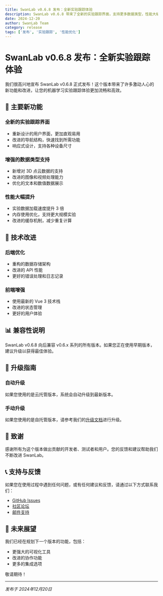 ```yaml
---
title: SwanLab v0.6.8 发布：全新实验跟踪体验
description: SwanLab v0.6.8 带来了全新的实验跟踪界面，支持更多数据类型，性能大幅提升，让您的机器学习实验更加高效。
date: 2024-12-20
author: SwanLab Team
category: release
tags: ['发布', '实验跟踪', '性能优化']
---
```


# SwanLab v0.6.8 发布：全新实验跟踪体验

我们很高兴地宣布 SwanLab v0.6.8 正式发布！这个版本带来了许多激动人心的新功能和改进，让您的机器学习实验跟踪体验更加流畅和高效。

## 🚀 主要新功能

### 全新的实验跟踪界面
- 重新设计的用户界面，更加直观易用
- 改进的导航结构，快速找到所需功能
- 响应式设计，支持各种设备尺寸

### 增强的数据类型支持
- 新增对 3D 点云数据的支持
- 改进的图像和视频处理能力
- 优化的文本和数值数据展示

### 性能大幅提升
- 实验数据加载速度提升 3 倍
- 内存使用优化，支持更大规模实验
- 改进的缓存机制，减少重复计算

## 🔧 技术改进

### 后端优化
- 重构的数据存储架构
- 改进的 API 性能
- 更好的错误处理和日志记录

### 前端增强
- 使用最新的 Vue 3 技术栈
- 改进的状态管理
- 更好的用户体验

## 📊 兼容性说明

SwanLab v0.6.8 向后兼容 v0.6.x 系列的所有版本。如果您正在使用早期版本，建议升级以获得最佳体验。

## 🎯 升级指南

### 自动升级
如果您使用的是云托管版本，系统会自动升级到最新版本。

### 手动升级
如果您使用的是自托管版本，请参考我们的[升级文档](/guide_cloud/self_host/upgrade-guide)进行升级。

## 🙏 致谢

感谢所有为这个版本做出贡献的开发者、测试者和用户。您的反馈和建议帮助我们不断改进 SwanLab。

## 📞 支持与反馈

如果您在使用过程中遇到任何问题，或有任何建议和反馈，请通过以下方式联系我们：

- [GitHub Issues](https://github.com/SwanHubX/SwanLab/issues)
- [社区论坛](https://community.swanlab.cn)
- [邮件支持](mailto:support@swanlab.cn)

## 🔮 未来展望

我们已经在规划下一个版本的功能，包括：
- 更强大的可视化工具
- 改进的协作功能
- 更多的集成选项

敬请期待！

---

*发布于 2024年12月20日* 